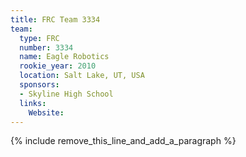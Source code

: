 ```yaml
---
title: FRC Team 3334
team:
  type: FRC
  number: 3334
  name: Eagle Robotics
  rookie_year: 2010
  location: Salt Lake, UT, USA
  sponsors:
  - Skyline High School
  links:
    Website:
---
```


{% include remove_this_line_and_add_a_paragraph %}